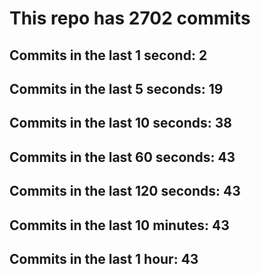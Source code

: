 # This repo has 2702 commits

## Commits in the last 1 second: 2
## Commits in the last 5 seconds: 19
## Commits in the last 10 seconds: 38
## Commits in the last 60 seconds: 43
## Commits in the last 120 seconds: 43
## Commits in the last 10 minutes: 43
## Commits in the last 1 hour: 43
